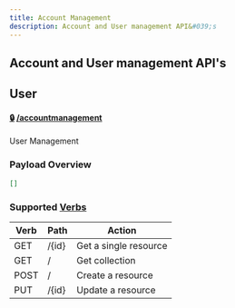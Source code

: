 ```yaml
---
title: Account Management
description: Account and User management API&#039;s
---
```

Account and User management API&#039;s
---
## User
#### [🔒](/docs/api/authentication) [/accountmanagement](https://swagger.docs.mypowercloud.net?url=https://api.docs.mypowercloud.net/documentation/swagger/production/3#/user)
User Management
### Payload Overview

```json
[]
```

### Supported [Verbs](/docs/api/verbs)

| Verb | Path | Action |
|------|------|--------|
| GET | /{id} | Get a single resource |
| GET | / | Get collection |
| POST | / | Create a resource |
| PUT | /{id} | Update a resource |
